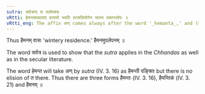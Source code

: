 ```yaml
---
sutra: सर्वत्राण् च तलोपश्च
vRtti: हेमन्तशब्दादण् प्रत्ययो भवति तत्सन्नियोगेन चास्य तकारलोपः ॥
vRtti_eng: The affix अण् comes always after the word '_hemanta_,' and (before this affix) the letter त of '_hemanta_' is elided.
---
```

Thus हैमनम् वासः 'wintery residence.' हैमनमुपलेपनम् ॥

The word सर्वत्र is used to show that the _sutra_ applies in the _Chhandas_ as well as in the secular literature.

The word हेमन्त will take अण् by _sutra_ (IV. 3. 16) as हैमन्ती पङ्क्तिः but there is no elision of त there. Thus there are three forms हैमन्तः (IV. 3. 16), हैमन्तिकं (IV. 3. 21) and हैमनम् ॥
